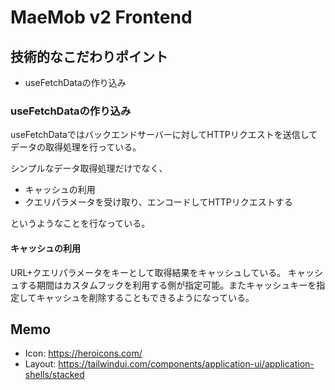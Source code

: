 # MaeMob v2 Frontend

## 技術的なこだわりポイント

- useFetchDataの作り込み

### useFetchDataの作り込み

useFetchDataではバックエンドサーバーに対してHTTPリクエストを送信してデータの取得処理を行っている。

シンプルなデータ取得処理だけでなく、

- キャッシュの利用
- クエリパラメータを受け取り、エンコードしてHTTPリクエストする

というようなことを行なっている。

#### キャッシュの利用

URL+クエリパラメータをキーとして取得結果をキャッシュしている。
キャッシュする期間はカスタムフックを利用する側が指定可能。またキャッシュキーを指定してキャッシュを削除することもできるようになっている。

## Memo

- Icon: https://heroicons.com/
- Layout: https://tailwindui.com/components/application-ui/application-shells/stacked
